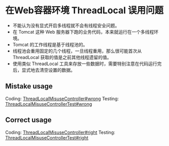 # 在Web容器环境 ThreadLocal 误用问题

* 不能认为没有显式开启多线程就不会有线程安全问题。
* 在 Tomcat 这种 Web 服务器下跑的业务代码，本来就运行在一个多线程环境。
* Tomcat 的工作线程是基于线程池的。
* 线程池会重用固定的几个线程，一旦线程重用，那么很可能首次从 ThreadLocal 获取的值是之前其他线程遗留的值。
* 使用类似 ThreadLocal 工具来存放一些数据时，需要特别注意在代码运行完后，显式地去清空设置的数据。

## Mistake usage

Coding: [ThreadLocalMisuseController#wrong](./src/main/java/org/geektime/java/common/mistakes/coding/concurrent/tools/thread/local/ThreadLocalMisuseController.java#L27)
Testing: [ThreadLocalMisuseControllerTest#wrong](./src/test/java/org/geektime/java/common/mistakes/coding/concurrent/tools/thread/local/ThreadLocalMisuseControllerTest.java#L27)

## Correct usage

Coding: [ThreadLocalMisuseController#right](./src/main/java/org/geektime/java/common/mistakes/coding/concurrent/tools/thread/local/ThreadLocalMisuseController.java#L38)
Testing: [ThreadLocalMisuseControllerTest#right](./src/test/java/org/geektime/java/common/mistakes/coding/concurrent/tools/thread/local/ThreadLocalMisuseControllerTest.java#L55)
